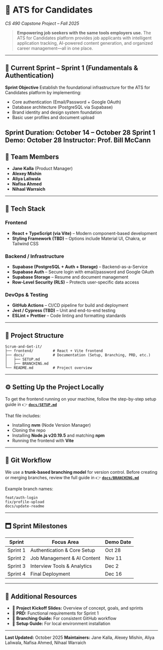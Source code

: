 # 🧠 ATS for Candidates

*CS 490 Capstone Project – Fall 2025*

> **Empowering job seekers with the same tools employers use.**
> The ATS for Candidates platform provides job applicants with intelligent application tracking, AI-powered content generation, and organized career management—all in one place.

---

## 🚀 Current Sprint – Sprint 1 (Fundamentals & Authentication)

**Sprint Objective**
Establish the foundational infrastructure for the ATS for Candidates platform by implementing:

* Core authentication (Email/Password + Google OAuth)
* Database architecture (PostgreSQL via Supabase)
* Brand identity and design system foundation
* Basic user profiles and document upload

**Sprint Duration:** October 14 – October 28
**Sprint 1 Demo:** October 28
**Instructor:** Prof. Bill McCann
---

## 👥 Team Members

* **Jane Kalla** (Product Manager)
* **Alexey Mishin**
* **Aliya Laliwala**
* **Nafisa Ahmed**
* **Nihaal Warraich**

---

## 🧩 Tech Stack

### **Frontend**

* **React + TypeScript (via Vite)** – Modern component-based development
* **Styling Framework (TBD)** – Options include Material UI, Chakra, or Tailwind CSS

### **Backend / Infrastructure**

* **Supabase (PostgreSQL + Auth + Storage)** – Backend-as-a-Service
* **Supabase Auth** – Secure login with email/password and Google OAuth
* **Supabase Storage** – Resume and document management
* **Row-Level Security (RLS)** – Protects user-specific data access

### **DevOps & Testing**

* **GitHub Actions** – CI/CD pipeline for build and deployment
* **Jest / Cypress (TBD)** – Unit and end-to-end testing
* **ESLint + Prettier** – Code linting and formatting standards

---

## 🧱 Project Structure

```
Scrum-and-Get-it/
├── frontend/         # React + Vite frontend
├── docs/             # Documentation (Setup, Branching, PRD, etc.)
│   ├── SETUP.md
│   ├── BRANCHING.md
└── README.md         # Project overview
```

---

## ⚙️ Setting Up the Project Locally

To get the frontend running on your machine, follow the step-by-step setup guide in
👉 **[`docs/SETUP.md`](./docs/SETUP.md)**

That file includes:

* Installing **nvm** (Node Version Manager)
* Cloning the repo
* Installing **Node.js v20.19.5** and matching **npm**
* Running the frontend with **Vite**

---

## 🌿 Git Workflow

We use a **trunk-based branching model** for version control.
Before creating or merging branches, review the full guide in
👉 **[`docs/BRANCHING.md`](./docs/BRANCHING.md)**

Example branch names:

```
feat/auth-login
fix/profile-upload
docs/update-readme
```

---

## 🗖️ Sprint Milestones

| Sprint   | Focus Area                  | Demo Date |
| -------- | --------------------------- | --------- |
| Sprint 1 | Authentication & Core Setup | Oct 28    |
| Sprint 2 | Job Management & AI Content | Nov 11    |
| Sprint 3 | Interview Tools & Analytics | Dec 2     |
| Sprint 4 | Final Deployment            | Dec 16    |

---

## 🧠 Additional Resources

* 🧩 **Project Kickoff Slides:** Overview of concept, goals, and sprints
* 💛 **PRD:** Functional requirements for Sprint 1
* 🌱 **Branching Guide:** For consistent GitHub workflow
* 🧪 **Setup Guide:** For local environment installation

---

**Last Updated:** October 2025
**Maintainers:** Jane Kalla, Alexey Mishin, Aliya Laliwala, Nafisa Ahmed, Nihaal Warraich
